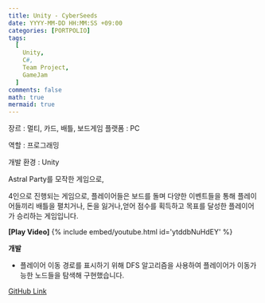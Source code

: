 ```yaml
---
title: Unity - CyberSeeds
date: YYYY-MM-DD HH:MM:SS +09:00
categories: [PORTPOLIO]
tags:
  [
    Unity,
    C#,
    Team Project,
    GameJam
  ]
comments: false
math: true
mermaid: true
---
```



장르 : 멀티, 카드, 배틀, 보드게임
플랫폼 : PC

역할 : 프로그래밍

개발 환경 : Unity

Astral Party를 모작한 게임으로,

4인으로 진행되는 게임으로, 플레이어들은 보드를 돌며 다양한 이벤트들을 통해 플레이어들끼리 배틀을 펼치거나, 
돈을 잃거나,얻어 점수를 획득하고 목표를 달성한 플레이어가 승리하는 게임입니다. 

**[Play Video]**
{% include embed/youtube.html id='ytddbNuHdEY' %}

**개발**

<ul>
    <li>플레이어 이동 경로를 표시하기 위해 DFS 알고리즘을 사용하여 플레이어가 이동가능한 노드들을 탐색해 구현했습니다.</li>
</ul>


[GitHub Link](https://github.com/miro0325/TreeGrowth) 





